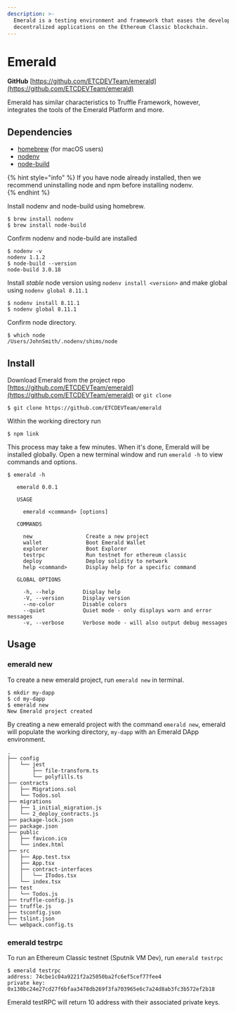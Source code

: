```yaml
---
description: >-
  Emerald is a testing environment and framework that eases the development of
  decentralized applications on the Ethereum Classic blockchain.
---
```


# Emerald

**GitHub** [https://github.com/ETCDEVTeam/emerald](https://github.com/ETCDEVTeam/emerald)

Emerald has similar characteristics to Truffle Framework, however, integrates the tools of the Emerald Platform and more.

## Dependencies

* ​[homebrew](https://brew.sh/) \(for macOS users\)
* ​[nodenv](https://github.com/nodenv/nodenv)
* [node-build](https://github.com/nodenv/node-build#readme)

{% hint style="info" %}
If you have node already installed, then we recommend uninstalling node and npm before installing nodenv.  
{% endhint %}

Install nodenv and node-build using homebrew. 

```text
$ brew install nodenv
$ brew install node-build
```

Confirm nodenv and node-build are installed

```text
$ nodenv -v
nodenv 1.1.2
$ node-build --version
node-build 3.0.18
```

Install _stable_ node version using `nodenv install <version>` and make global using `nodenv global 8.11.1`

```text
$ nodenv install 8.11.1
$ nodenv global 8.11.1
```

Confirm node directory. 

```text
$ which node
/Users/JohnSmith/.nodenv/shims/node
```

## Install

Download Emerald from the project repo [https://github.com/ETCDEVTeam/emerald](https://github.com/ETCDEVTeam/emerald) or `git clone`

```text
$ git clone https://github.com/ETCDEVTeam/emerald
```

Within the working directory run 

```text
$ npm link
```

This process may take a few minutes. When it's done, Emerald will be installed globally. Open a new terminal window and run `emerald -h` to view commands and options.

```text
$ emerald -h

   emerald 0.0.1 

   USAGE

     emerald <command> [options]

   COMMANDS

     new                 Create a new project               
     wallet              Boot Emerald Wallet                
     explorer            Boot Explorer                      
     testrpc             Run testnet for ethereum classic   
     deploy              Deploy solidity to network         
     help <command>      Display help for a specific command

   GLOBAL OPTIONS

     -h, --help         Display help                                      
     -V, --version      Display version                                   
     --no-color         Disable colors                                    
     --quiet            Quiet mode - only displays warn and error messages
     -v, --verbose      Verbose mode - will also output debug messages    
```

## Usage

### emerald new

To create a new emerald project, run `emerald new` in terminal.

```text
$ mkdir my-dapp
$ cd my-dapp 
$ emerald new
New Emerald project created
```

By creating a new emerald project with the command `emerald new`, emerald will populate the working directory, `my-dapp` with an Emerald DApp environment.

```text
.
├── config
│   └── jest
│       ├── file-transform.ts
│       └── polyfills.ts
├── contracts
│   ├── Migrations.sol
│   └── Todos.sol
├── migrations
│   ├── 1_initial_migration.js
│   └── 2_deploy_contracts.js
├── package-lock.json
├── package.json
├── public
│   ├── favicon.ico
│   └── index.html
├── src
│   ├── App.test.tsx
│   ├── App.tsx
│   ├── contract-interfaces
│   │   └── ITodos.tsx
│   └── index.tsx
├── test
│   └── Todos.js
├── truffle-config.js
├── truffle.js
├── tsconfig.json
├── tslint.json
└── webpack.config.ts
```

### emerald testrpc

To run an Ethereum Classic testnet \(Sputnik VM Dev\), run `emerald testrpc`

```text
$ emerald testrpc
address: 74cbe1c04a9221f2a25050ba2fc6ef5cef77fee4
private key: 0x130bc24e27cd27f6bfaa3478db269f3fa703965e6c7a24d8ab3fc3b572ef2b18
```

Emerald testRPC will return 10 address with their associated private keys.

